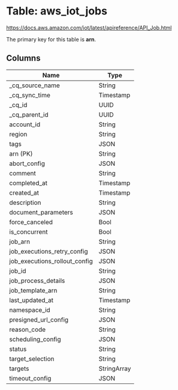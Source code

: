 # Table: aws_iot_jobs

https://docs.aws.amazon.com/iot/latest/apireference/API_Job.html

The primary key for this table is **arn**.

## Columns

| Name          | Type          |
| ------------- | ------------- |
|_cq_source_name|String|
|_cq_sync_time|Timestamp|
|_cq_id|UUID|
|_cq_parent_id|UUID|
|account_id|String|
|region|String|
|tags|JSON|
|arn (PK)|String|
|abort_config|JSON|
|comment|String|
|completed_at|Timestamp|
|created_at|Timestamp|
|description|String|
|document_parameters|JSON|
|force_canceled|Bool|
|is_concurrent|Bool|
|job_arn|String|
|job_executions_retry_config|JSON|
|job_executions_rollout_config|JSON|
|job_id|String|
|job_process_details|JSON|
|job_template_arn|String|
|last_updated_at|Timestamp|
|namespace_id|String|
|presigned_url_config|JSON|
|reason_code|String|
|scheduling_config|JSON|
|status|String|
|target_selection|String|
|targets|StringArray|
|timeout_config|JSON|